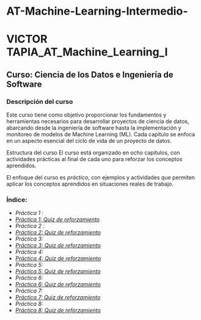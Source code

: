# AT-Machine-Learning-Intermedio-
# VICTOR TAPIA_AT_Machine_Learning_I

## Curso: Ciencia de los Datos e Ingeniería de Software
### Descripción del curso
Este curso tiene como objetivo proporcionar los fundamentos y herramientas necesarios para desarrollar proyectos de ciencia de datos, abarcando desde la ingeniería de software hasta la implementación y monitoreo de modelos de Machine Learning (ML). Cada capítulo se enfoca en un aspecto esencial del ciclo de vida de un proyecto de datos.

Estructura del curso
El curso está organizado en ocho capítulos, con actividades prácticas al final de cada uno para reforzar los conceptos aprendidos.

El enfoque del curso es *práctico*, con ejemplos y actividades que permiten aplicar los conceptos aprendidos en situaciones reales de trabajo.

### Índice:
 - *Práctica 1 :*
- *[Práctica 1: Quiz de reforzamiento](https://github.com/vtapia86/AT-Machine-Learning-Intermedio-/blob/main/Laboratorio1.md)*
 - *Práctica 2 :*
- *[Práctica 2: Quiz de reforzamiento](https://github.com/vtapia86/AT-Machine-Learning-Intermedio-/blob/main/Laboratorio2.md)*
 - *Práctica 3:*
- *[Práctica 3: Quiz de reforzamiento](https://github.com/vtapia86/AT-Machine-Learning-Intermedio-/blob/main/Laboratorio1.md)*
- *Práctica 4:*
- *[Práctica 4: Quiz de reforzamiento](https://github.com/vtapia86/AT-Machine-Learning-Intermedio-/blob/main/Laboratorio1.md)*
- *Práctica 5:*
- *[Práctica 5: Quiz de reforzamiento](https://github.com/vtapia86/AT-Machine-Learning-Intermedio-/blob/main/Laboratorio1.md)*
- *Práctica 6:*
 - *[Práctica 6: Quiz de reforzamiento](https://github.com/vtapia86/AT-Machine-Learning-Intermedio-/blob/main/Laboratorio1.md)*
 - *Práctica 7:*
- *[Práctica 7: Quiz de reforzamiento](https://github.com/vtapia86/AT-Machine-Learning-Intermedio-/blob/main/Laboratorio1.md)*
 - *Práctica 8:*
- *[Práctica 8: Quiz de reforzamiento](https://github.com/vtapia86/AT-Machine-Learning-Intermedio-/blob/main/Laboratorio1.md)*

  

